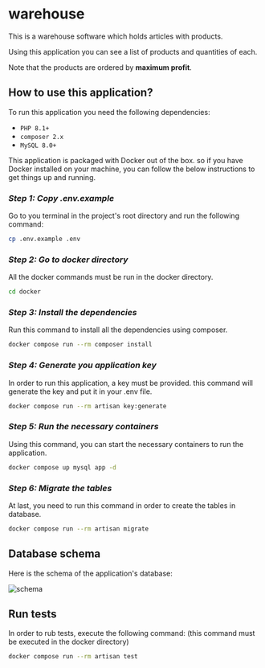 # warehouse
This is a warehouse software which holds articles with products.

Using this application you can see a list of products and quantities of each.

Note that the products are ordered by **maximum profit**.

## How to use this application?
To run this application you need the following dependencies:

- `PHP 8.1+`
- `composer 2.x`
- `MySQL 8.0+`

This application is packaged with Docker out of the box. so if you have Docker installed on your machine, you can follow the below instructions to get things up and running.
### *Step 1: Copy .env.example*

Go to you terminal in the project's root directory and run the following command:

``` bash
cp .env.example .env
```

### *Step 2: Go to docker directory*

All the docker commands must be run in the docker directory.

``` bash
cd docker
```

### *Step 3: Install the dependencies*

Run this command to install all the dependencies using composer.

``` bash
docker compose run --rm composer install
```

### *Step 4: Generate you application key*

In order to run this application, a key must be provided. this command will generate the key and put it in your .env file.

``` bash
docker compose run --rm artisan key:generate
```

### *Step 5: Run the necessary containers*

Using this command, you can start the necessary containers to run the application.

``` bash
docker compose up mysql app -d
```

### *Step 6: Migrate the tables*

At last, you need to run this command in order to create the tables in database.

``` bash
docker compose run --rm artisan migrate
```


## Database schema
Here is the schema of the application's database:

![schema](https://user-images.githubusercontent.com/56073296/196355417-b8c347ec-064c-43f8-ab67-5f2ebfd70475.png)

## Run tests

In order to rub tests, execute the following command: (this command must be executed in the docker directory)

``` bash
docker compose run --rm artisan test
```
